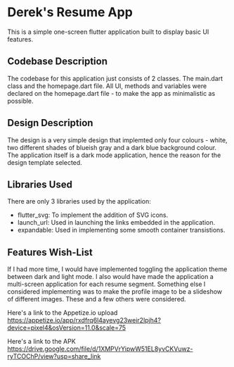 # Derek's Resume App

This is a simple one-screen flutter application built to display basic UI features. 

## Codebase Description
The codebase for this application just consists of 2 classes. The main.dart class and the homepage.dart file. All UI, methods and variables were declared on the homepage.dart file - to make the app as minimalistic as possible.

## Design Description
The design is a very simple design that implemted only four colours - white, two different shades of blueish gray and a dark blue background colour. The application itself is a dark mode application, hence the reason for the design template selected.

## Libraries Used
There are only 3 libraries used by the application:
- flutter_svg: To implement the addition of SVG icons.
- launch_url: Used in launching the links embedded in the application.
- expandable: Used in implementing some smooth container transistions.

## Features Wish-List
If I had more time, I would have implemented toggling the application theme between dark and light mode. I also would have made the application a multi-screen application for each resume segment. Something else I considered implementing was to make the profile image to be a slideshow of different images. These and a few others were considered.

Here's a link to the Appetize.io upload
https://appetize.io/app/rxdfrq6l4ayevg23weir2lpjh4?device=pixel4&osVersion=11.0&scale=75

Here's a link to the APK
https://drive.google.com/file/d/1XMPVrYipwW51EL8yvCKVuwz-ryTCOChP/view?usp=share_link
